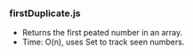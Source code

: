 ### firstDuplicate.js
- Returns the first peated number in an array.
- Time: O(n), uses Set to track seen numbers.